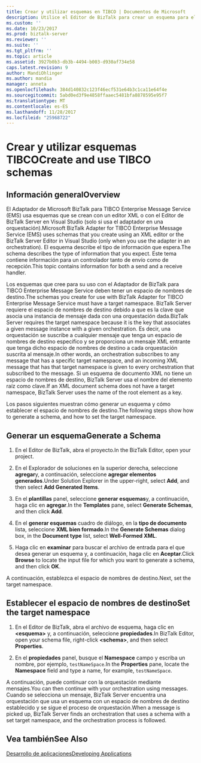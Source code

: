 ```yaml
---
title: Crear y utilizar esquemas en TIBCO | Documentos de Microsoft
description: Utilice el Editor de BizTalk para crear un esquema para el adaptador de BizTalk para TIBCO Enterprise Message Service y establecer el espacio de nombres de destino en el esquema de BizTalk Server
ms.custom: ''
ms.date: 10/23/2017
ms.prod: biztalk-server
ms.reviewer: ''
ms.suite: ''
ms.tgt_pltfrm: ''
ms.topic: article
ms.assetid: 3927b0b3-db3b-4494-b003-d930af734e58
caps.latest.revision: 9
author: MandiOhlinger
ms.author: mandia
manager: anneta
ms.openlocfilehash: 384d140832c123f46ecf531e64b3c1ca11e64f4e
ms.sourcegitcommit: 5abd0ed3f9e4858ffaaec5481bfa8878595e95f7
ms.translationtype: MT
ms.contentlocale: es-ES
ms.lasthandoff: 11/28/2017
ms.locfileid: "25968722"
---
```

# <a name="create-and-use-tibco-schemas"></a><span data-ttu-id="d8c5f-103">Crear y utilizar esquemas TIBCO</span><span class="sxs-lookup"><span data-stu-id="d8c5f-103">Create and use TIBCO schemas</span></span>

## <a name="overview"></a><span data-ttu-id="d8c5f-104">Información general</span><span class="sxs-lookup"><span data-stu-id="d8c5f-104">Overview</span></span>
<span data-ttu-id="d8c5f-105">El Adaptador de Microsoft BizTalk para TIBCO Enterprise Message Service (EMS) usa esquemas que se crean con un editor XML o con el Editor de BizTalk Server en Visual Studio (solo si usa el adaptador en una orquestación).</span><span class="sxs-lookup"><span data-stu-id="d8c5f-105">Microsoft BizTalk Adapter for TIBCO Enterprise Message Service (EMS) uses schemas that you create using an XML editor or the BizTalk Server Editor in Visual Studio (only when you use the adapter in an orchestration).</span></span> <span data-ttu-id="d8c5f-106">El esquema describe el tipo de información que espera.</span><span class="sxs-lookup"><span data-stu-id="d8c5f-106">The schema describes the type of information that you expect.</span></span> <span data-ttu-id="d8c5f-107">Este tema contiene información para un controlador tanto de envío como de recepción.</span><span class="sxs-lookup"><span data-stu-id="d8c5f-107">This topic contains information for both a send and a receive handler.</span></span>  
  
<span data-ttu-id="d8c5f-108">Los esquemas que cree para su uso con el Adaptador de BizTalk para TIBCO Enterprise Message Service deben tener un espacio de nombres de destino.</span><span class="sxs-lookup"><span data-stu-id="d8c5f-108">The schemas you create for use with BizTalk Adapter for TIBCO Enterprise Message Service must have a target namespace.</span></span> <span data-ttu-id="d8c5f-109">BizTalk Server requiere el espacio de nombres de destino debido a que es la clave que asocia una instancia de mensaje dada con una orquestación dada.</span><span class="sxs-lookup"><span data-stu-id="d8c5f-109">BizTalk Server requires the target namespace because it is the key that associates a given message instance with a given orchestration.</span></span> <span data-ttu-id="d8c5f-110">Es decir, una orquestación se suscribe a cualquier mensaje que tenga un espacio de nombres de destino específico y se proporciona un mensaje XML entrante que tenga dicho espacio de nombres de destino a cada orquestación suscrita al mensaje.</span><span class="sxs-lookup"><span data-stu-id="d8c5f-110">In other words, an orchestration subscribes to any message that has a specific target namespace, and an incoming XML message that has that target namespace is given to every orchestration that subscribed to the message.</span></span> <span data-ttu-id="d8c5f-111">Si un esquema de documento XML no tiene un espacio de nombres de destino, BizTalk Server usa el nombre del elemento raíz como clave.</span><span class="sxs-lookup"><span data-stu-id="d8c5f-111">If an XML document schema does not have a target namespace, BizTalk Server uses the name of the root element as a key.</span></span>  

<span data-ttu-id="d8c5f-112">Los pasos siguientes muestran cómo generar un esquema y cómo establecer el espacio de nombres de destino.</span><span class="sxs-lookup"><span data-stu-id="d8c5f-112">The following steps show how to generate a schema, and how to set the target namespace.</span></span>  
  
## <a name="generate-a-schema"></a><span data-ttu-id="d8c5f-113">Generar un esquema</span><span class="sxs-lookup"><span data-stu-id="d8c5f-113">Generate a Schema</span></span>    
 
1.  <span data-ttu-id="d8c5f-114">En el Editor de BizTalk, abra el proyecto.</span><span class="sxs-lookup"><span data-stu-id="d8c5f-114">In the BizTalk Editor, open your project.</span></span>  
  
2.  <span data-ttu-id="d8c5f-115">En el Explorador de soluciones en la superior derecha, seleccione **agregar**y, a continuación, seleccione **agregar elementos generados**.</span><span class="sxs-lookup"><span data-stu-id="d8c5f-115">Under Solution Explorer in the upper-right, select **Add**, and then select **Add Generated Items**.</span></span>  
  
3.  <span data-ttu-id="d8c5f-116">En el **plantillas** panel, seleccione **generar esquemas**y, a continuación, haga clic en **agregar**.</span><span class="sxs-lookup"><span data-stu-id="d8c5f-116">In the **Templates** pane, select **Generate Schemas**, and then click **Add**.</span></span>  
  
4.  <span data-ttu-id="d8c5f-117">En el **generar esquemas** cuadro de diálogo, en la **tipo de documento** lista, seleccione **XML bien formado**.</span><span class="sxs-lookup"><span data-stu-id="d8c5f-117">In the **Generate Schemas** dialog box, in the **Document type** list, select **Well-Formed XML**.</span></span>  
  
5.  <span data-ttu-id="d8c5f-118">Haga clic en **examinar** para buscar el archivo de entrada para el que desea generar un esquema y, a continuación, haga clic en **Aceptar**.</span><span class="sxs-lookup"><span data-stu-id="d8c5f-118">Click **Browse** to locate the input file for which you want to generate a schema, and then click **OK**.</span></span>  
  
<span data-ttu-id="d8c5f-119">A continuación, establezca el espacio de nombres de destino.</span><span class="sxs-lookup"><span data-stu-id="d8c5f-119">Next, set the target namespace.</span></span>  
  
## <a name="set-the-target-namespace"></a><span data-ttu-id="d8c5f-120">Establecer el espacio de nombres de destino</span><span class="sxs-lookup"><span data-stu-id="d8c5f-120">Set the target namespace</span></span>  
  
1.  <span data-ttu-id="d8c5f-121">En el Editor de BizTalk, abra el archivo de esquema, haga clic en  **\<esquema\>** y, a continuación, seleccione **propiedades**.</span><span class="sxs-lookup"><span data-stu-id="d8c5f-121">In BizTalk Editor, open your schema file, right-click **\<schema\>**, and then select **Properties**.</span></span>  
  
2.  <span data-ttu-id="d8c5f-122">En el **propiedades** panel, busque el **Namespace** campo y escriba un nombre, por ejemplo, `testNameSpace`.</span><span class="sxs-lookup"><span data-stu-id="d8c5f-122">In the **Properties** pane, locate the **Namespace** field and type a name, for example, `testNameSpace`.</span></span>  
  
 <span data-ttu-id="d8c5f-123">A continuación, puede continuar con la orquestación mediante mensajes.</span><span class="sxs-lookup"><span data-stu-id="d8c5f-123">You can then continue with your orchestration using messages.</span></span> <span data-ttu-id="d8c5f-124">Cuando se selecciona un mensaje, BizTalk Server encuentra una orquestación que usa un esquema con un espacio de nombres de destino establecido y se sigue el proceso de orquestación.</span><span class="sxs-lookup"><span data-stu-id="d8c5f-124">When a message is picked up, BizTalk Server finds an orchestration that uses a schema with a set target namespace, and the orchestration process is followed.</span></span>  
  
## <a name="see-also"></a><span data-ttu-id="d8c5f-125">Vea también</span><span class="sxs-lookup"><span data-stu-id="d8c5f-125">See Also</span></span>  
 [<span data-ttu-id="d8c5f-126">Desarrollo de aplicaciones</span><span class="sxs-lookup"><span data-stu-id="d8c5f-126">Developing Applications</span></span>](../core/developing-applications5.md)